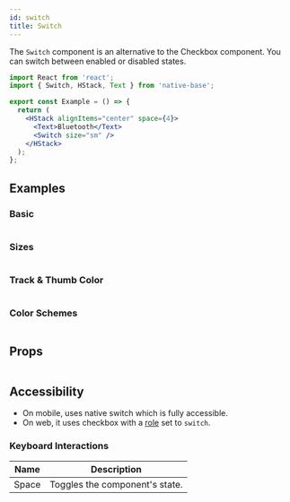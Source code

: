 ```yaml
---
id: switch
title: Switch
---
```


The `Switch` component is an alternative to the Checkbox component. You can switch between enabled or disabled states.

```jsx isShowcase
import React from 'react';
import { Switch, HStack, Text } from 'native-base';

export const Example = () => {
  return (
    <HStack alignItems="center" space={4}>
      <Text>Bluetooth</Text>
      <Switch size="sm" />
    </HStack>
  );
};
```

## Examples

### Basic

```ComponentSnackPlayer path=components,primitives,Switch,Basic.tsx

```

### Sizes

```ComponentSnackPlayer path=components,primitives,Switch,Sizes.tsx

```

### Track & Thumb Color

```ComponentSnackPlayer path=components,primitives,Switch,SwitchBgColor.tsx

```

### Color Schemes

```ComponentSnackPlayer path=components,primitives,Switch,ColorSchemes.tsx

```

## Props

```ComponentPropTable path=primitives,Switch,index.tsx showStylingProps=true

```

## Accessibility

- On mobile, uses native switch which is fully accessible.
- On web, it uses checkbox with a [role](https://www.w3.org/TR/wai-aria-1.2/#switch) set to `switch`.

### Keyboard Interactions

| Name  | Description                    |
| ----- | ------------------------------ |
| Space | Toggles the component's state. |
